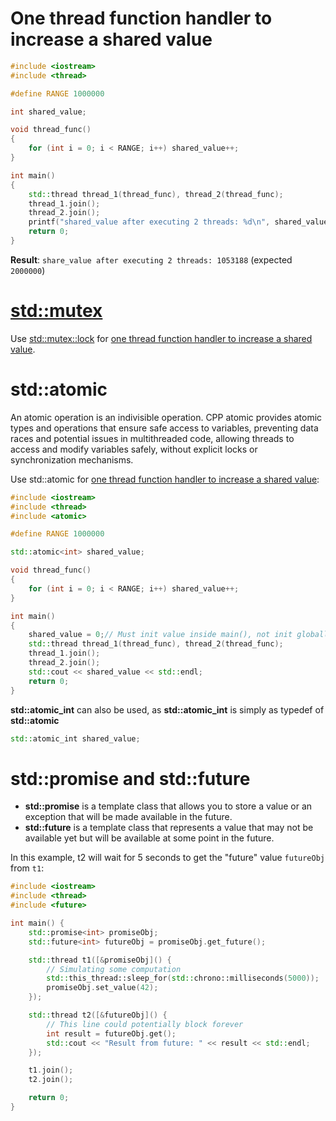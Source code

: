 # One thread function handler to increase a shared value

```cpp
#include <iostream>
#include <thread>

#define RANGE 1000000

int shared_value;

void thread_func()
{
    for (int i = 0; i < RANGE; i++) shared_value++;
}

int main()
{
    std::thread thread_1(thread_func), thread_2(thread_func);
    thread_1.join();
	thread_2.join();
	printf("shared_value after executing 2 threads: %d\n", shared_value);
    return 0;
}
```
**Result**: ``share_value after executing 2 threads: 1053188`` (expected ``2000000``)

# [std::mutex](Mutex.md)

Use [std::mutex::lock](Mutex.md#lock) for [one thread function handler to increase a shared value](#one-thread-function-handler-to-increase-a-shared-value).

# std::atomic

An atomic operation is an indivisible operation. CPP atomic provides atomic types and operations that ensure safe access to variables, preventing data races and potential issues in multithreaded code, allowing threads to access and modify variables safely, without explicit locks or synchronization mechanisms.

Use std::atomic for [one thread function handler to increase a shared value](#one-thread-function-handler-to-increase-a-shared-value):

```cpp
#include <iostream>
#include <thread>
#include <atomic>

#define RANGE 1000000

std::atomic<int> shared_value;

void thread_func()
{
    for (int i = 0; i < RANGE; i++) shared_value++;
}

int main()
{
	shared_value = 0;// Must init value inside main(), not init globally
    std::thread thread_1(thread_func), thread_2(thread_func);
    thread_1.join();
	thread_2.join();
	std::cout << shared_value << std::endl;
    return 0;
}
```
**std::atomic_int** can also be used, as **std::atomic_int** is simply as typedef of **std::atomic<int>** 
```cpp
std::atomic_int shared_value; 
```
# std::promise and std::future

* **std::promise** is a template class that allows you to store a value or an exception that will be made available in the future.
* **std::future** is a template class that represents a value that may not be available yet but will be available at some point in the future.

In this example, t2 will wait for 5 seconds to get the "future" value ``futureObj`` from ``t1``:
```cpp
#include <iostream>
#include <thread>
#include <future>

int main() {
    std::promise<int> promiseObj;
    std::future<int> futureObj = promiseObj.get_future();

    std::thread t1([&promiseObj]() {
        // Simulating some computation
        std::this_thread::sleep_for(std::chrono::milliseconds(5000));
        promiseObj.set_value(42);
    });

    std::thread t2([&futureObj]() {
        // This line could potentially block forever
        int result = futureObj.get();
        std::cout << "Result from future: " << result << std::endl;
    });

    t1.join();
    t2.join();

    return 0;
}
```
